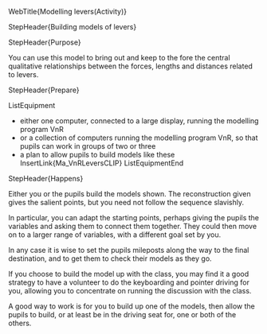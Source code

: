 WebTitle{Modelling levers(Activity)}

StepHeader{Building models of levers}

StepHeader{Purpose}

You can use this model to bring out and keep to the fore the central qualitative relationships between the forces, lengths and distances related to levers.

StepHeader{Prepare}

ListEquipment
- either one computer, connected to a large display, running the modelling program VnR
- or a collection of computers running the modelling program VnR, so that pupils can work in groups of two or three
- a plan to allow pupils to build models like these InsertLink{Ma_VnRLeversCLIP}
ListEquipmentEnd

StepHeader{Happens}

Either you or the pupils build the models shown. The reconstruction given gives the salient points, but you need not follow the sequence slavishly.

In particular, you can adapt the starting points, perhaps giving the pupils the variables and asking them to connect them together. They could then move on to a larger range of variables, with a different goal set by you.

In any case it is wise to set the pupils mileposts along the way to the final destination, and to get them to check their models as they go.

If you choose to build the model up with the class, you may find it a good strategy to have a volunteer to do the keyboarding and pointer driving for you, allowing you to concentrate on running the discussion with the class.

A good way to work is for you to build up one of the models, then allow the pupils to build, or at least be in the driving seat for, one or both of the others.

